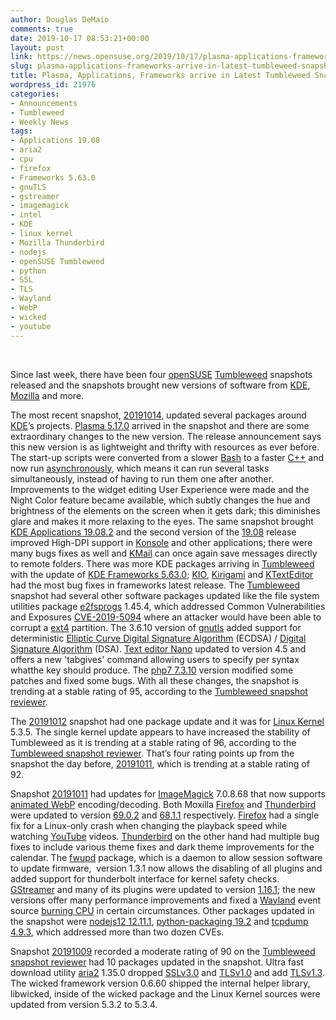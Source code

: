 ```yaml
---
author: Douglas DeMaio
comments: true
date: 2019-10-17 08:53:21+00:00
layout: post
link: https://news.opensuse.org/2019/10/17/plasma-applications-frameworks-arrive-in-latest-tumbleweed-snapshot/
slug: plasma-applications-frameworks-arrive-in-latest-tumbleweed-snapshot
title: Plasma, Applications, Frameworks arrive in Latest Tumbleweed Snapshot
wordpress_id: 21976
categories:
- Announcements
- Tumbleweed
- Weekly News
tags:
- Applications 19.08
- aria2
- cpu
- firefox
- Frameworks 5.63.0
- gnuTLS
- gstreamer
- imagemagick
- intel
- KDE
- linux kernel
- Mozilla Thunderbird
- nodejs
- openSUSE Tumbleweed
- python
- SSL
- TLS
- Wayland
- WebP
- wicked
- youtube
---
```


﻿

Since last week, there have been four [openSUSE](https://www.opensuse.org/) [Tumbleweed](https://en.opensuse.org/Portal:Tumbleweed) snapshots released and the snapshots brought new versions of software from [KDE](https://kde.org/), [Mozilla](https://www.mozilla.org/en-US/) and more.

The most recent snapshot, [20191014](https://lists.opensuse.org/opensuse-factory/2019-10/msg00093.html), updated several packages around [KDE](https://kde.org/)’s projects. [Plasma 5.17.0](https://kde.org/announcements/plasma-5.17.0.php) arrived in the snapshot and there are some extraordinary changes to the new version. The release announcement says this new version is as lightweight and thrifty with resources as ever before. The start-up scripts were converted from a slower [Bash](https://en.wikipedia.org/wiki/Bash_(Unix_shell)) to a faster [C++](https://en.wikipedia.org/wiki/C%2B%2B) and now run [asynchronously](https://en.wiktionary.org/wiki/asynchronous#English), which means it can run several tasks simultaneously, instead of having to run them one after another. Improvements to the widget editing User Experience were made and the Night Color feature became available, which subtly changes the hue and brightness of the elements on the screen when it gets dark; this diminishes glare and makes it more relaxing to the eyes. The same snapshot brought [KDE Applications 19.08.2](https://kde.org/announcements/announce-applications-19.08.2.php) and the second version of the [19.08](https://kde.org/announcements/announce-applications-19.08.0.php) release improved High-DPI support in [Konsole](https://konsole.kde.org/) and other applications; there were many bugs fixes as well and [KMail](https://kde.org/applications/office/org.kde.kmail2) can once again save messages directly to remote folders. There was more KDE packages arriving in [Tumbleweed](https://en.opensuse.org/Portal:Tumbleweed) with the update of [KDE Frameworks 5.63.0](https://kde.org/announcements/kde-frameworks-5.63.0.php); [KIO](https://api.kde.org/frameworks/kio/html/index.html), [Kirigami](https://kde.org/products/kirigami/) and [KTextEditor](https://api.kde.org/frameworks/ktexteditor/html/) had the most bug fixes in frameworks latest release. The [Tumbleweed](https://en.opensuse.org/Portal:Tumbleweed) snapshot had several other software packages updated like the file system utilities package [e2fsprogs](https://en.wikipedia.org/wiki/E2fsprogs) 1.45.4, which addressed Common Vulnerabilities and Exposures [CVE-2019-5094](https://www.suse.com/de-de/security/cve/CVE-2019-5094/) where an attacker would have been able to corrupt a [ext4](https://en.wikipedia.org/wiki/Ext4) partition. The 3.6.10 version of [gnutls](https://www.gnutls.org/) added support for deterministic [Elliptic Curve Digital Signature Algorithm](https://en.wikipedia.org/wiki/Elliptic_Curve_Digital_Signature_Algorithm) (ECDSA) / [Digital Signature Algorithm](https://en.wikipedia.org/wiki/Digital_Signature_Algorithm) (DSA). [Text editor Nano](https://www.nano-editor.org/) updated to version 4.5 and offers a new 'tabgives' command allowing users to specify per syntax whatthe <Tab> key should produce. The [php7 7.3.10](https://www.php.net/ChangeLog-7.php) version modified some patches and fixed some bugs. With all these changes, the snapshot is trending at a stable rating of 95, according to the [Tumbleweed snapshot reviewer](http://review.tumbleweed.boombatower.com/).

The [20191012](https://lists.opensuse.org/opensuse-factory/2019-10/msg00086.html) snapshot had one package update and it was for [Linux Kernel](https://www.kernel.org/) 5.3.5. The single kernel update appears to have increased the stability of Tumbleweed as it is trending at a stable rating of 96, according to the [Tumbleweed snapshot reviewer](http://review.tumbleweed.boombatower.com/). That’s four rating points up from the snapshot the day before, [20191011](https://lists.opensuse.org/opensuse-factory/2019-10/msg00082.html), which is trending at a stable rating of 92.

Snapshot [20191011](https://lists.opensuse.org/opensuse-factory/2019-10/msg00082.html) had updates for [ImageMagick](https://imagemagick.org/) 7.0.8.68 that now supports [animated WebP](https://developers.google.com/speed/webp/faq) encoding/decoding. Both Moxilla [Firefox](https://www.mozilla.org/en-US/firefox/new/) and [Thunderbird](https://www.thunderbird.net/) were updated to version [69.0.2](https://www.mozilla.org/en-US/firefox/69.0.2/releasenotes/) and [68.1.1](https://www.thunderbird.net/en-US/thunderbird/68.1.1/releasenotes/) respectively. [Firefox](https://www.mozilla.org/en-US/firefox/new/) had a single fix for a Linux-only crash when changing the playback speed while watching [YouTube](https://www.youtube.com/) videos. [Thunderbird](https://www.thunderbird.net/) on the other hand had multiple bug fixes to include various theme fixes and dark theme improvements for the calendar. The [fwupd](https://github.com/fwupd/fwupd) package, which is a daemon to allow session software to update firmware,  version 1.3.1 now allows the disabling of all plugins and added support for thunderbolt interface for kernel safety checks. [GStreamer](https://en.wikipedia.org/wiki/GStreamer) and many of its plugins were updated to version [1.16.1](https://gstreamer.freedesktop.org/releases/1.16/); the new versions offer many performance improvements and fixed a [Wayland](https://wayland.freedesktop.org/) event source [burning CPU](https://linustechtips.com/main/topic/804627-burning-in-a-cpu/) in certain circumstances. Other packages updated in the snapshot were [nodejs12 12.11.1](https://nodejs.org/en/), [python-packaging 19.2](https://pypi.org/project/packaging/) and [tcpdump 4.9.3](https://www.tcpdump.org), which addressed more than two dozen CVEs.

Snapshot [20191009](https://lists.opensuse.org/opensuse-factory/2019-10/msg00080.html) recorded a moderate rating of 90 on the [Tumbleweed snapshot reviewer](http://review.tumbleweed.boombatower.com/) had 10 packages updated in the snapshot. Ultra fast download utility [aria2](https://aria2.github.io) 1.35.0 dropped [SSLv3.0](https://wiki.openssl.org/index.php/SSL_and_TLS_Protocols) and [TLSv1.0](https://wiki.openssl.org/index.php/SSL_and_TLS_Protocols) and add [TLSv1.3](https://wiki.openssl.org/index.php/TLS1.3). The wicked framework version 0.6.60 shipped the internal helper library, libwicked, inside of the wicked package and the Linux Kernel sources were updated from version 5.3.2 to 5.3.4.
